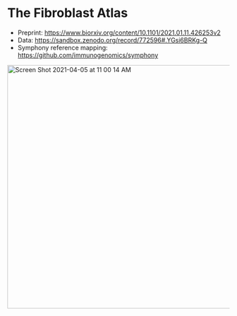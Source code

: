 # The Fibroblast Atlas


- Preprint: https://www.biorxiv.org/content/10.1101/2021.01.11.426253v2
- Data: https://sandbox.zenodo.org/record/772596#.YGsi6BRKg-Q
- Symphony reference mapping: https://github.com/immunogenomics/symphony

<img width="551" alt="Screen Shot 2021-04-05 at 11 00 14 AM" src="https://user-images.githubusercontent.com/2343994/113588448-27fc2580-95fe-11eb-9721-f1527ab45ca7.png">


